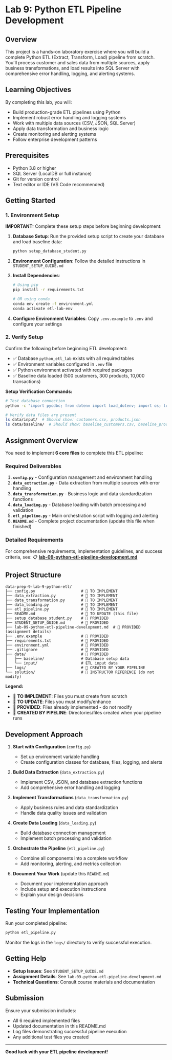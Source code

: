 # Lab 9: Python ETL Pipeline Development

## Overview

This project is a hands-on laboratory exercise where you will build a complete Python ETL (Extract, Transform, Load) pipeline from scratch. You'll process customer and sales data from multiple sources, apply business transformations, and load results into SQL Server with comprehensive error handling, logging, and alerting systems.

## Learning Objectives

By completing this lab, you will:
- Build production-grade ETL pipelines using Python
- Implement robust error handling and logging systems
- Work with multiple data sources (CSV, JSON, SQL Server)
- Apply data transformation and business logic
- Create monitoring and alerting systems
- Follow enterprise development patterns

## Prerequisites

- Python 3.8 or higher
- SQL Server (LocalDB or full instance)
- Git for version control
- Text editor or IDE (VS Code recommended)

## Getting Started

### 1. Environment Setup

**IMPORTANT:** Complete these setup steps before beginning development:

1. **Database Setup**: Run the provided setup script to create your database and load baseline data:
   ```bash
   python setup_database_student.py
   ```

2. **Environment Configuration**: Follow the detailed instructions in `STUDENT_SETUP_GUIDE.md`

3. **Install Dependencies**:
   ```bash
   # Using pip
   pip install -r requirements.txt
   
   # OR using conda
   conda env create -f environment.yml
   conda activate etl-lab-env
   ```

4. **Configure Environment Variables**: Copy `.env.example` to `.env` and configure your settings

### 2. Verify Setup

Confirm the following before beginning ETL development:
- ✅ Database `python_etl_lab` exists with all required tables
- ✅ Environment variables configured in `.env` file
- ✅ Python environment activated with required packages
- ✅ Baseline data loaded (500 customers, 300 products, 10,000 transactions)

**Setup Verification Commands:**
```bash
# Test database connection
python -c "import pyodbc; from dotenv import load_dotenv; import os; load_dotenv(); print('Database connection test successful')"

# Verify data files are present
ls data/input/  # Should show: customers.csv, products.json
ls data/baseline/  # Should show: baseline_customers.csv, baseline_products.csv, sales_transactions.csv
```

## Assignment Overview

You need to implement **6 core files** to complete this ETL pipeline:

### Required Deliverables

1. **`config.py`** - Configuration management and environment handling
2. **`data_extraction.py`** - Data extraction from multiple sources with error handling
3. **`data_transformation.py`** - Business logic and data standardization functions
4. **`data_loading.py`** - Database loading with batch processing and validation
5. **`etl_pipeline.py`** - Main orchestration script with logging and alerting
6. **`README.md`** - Complete project documentation (update this file when finished)

### Detailed Requirements

For comprehensive requirements, implementation guidelines, and success criteria, see:
📋 **[lab-09-python-etl-pipeline-development.md](lab-09-python-etl-pipeline-development.md)**

## Project Structure

```
data-prep-9-lab-9-python-etl/
├── config.py                    # 🔨 TO IMPLEMENT
├── data_extraction.py           # 🔨 TO IMPLEMENT
├── data_transformation.py       # 🔨 TO IMPLEMENT
├── data_loading.py              # 🔨 TO IMPLEMENT
├── etl_pipeline.py              # 🔨 TO IMPLEMENT
├── README.md                    # 📝 TO UPDATE (this file)
├── setup_database_student.py    # 📁 PROVIDED
├── STUDENT_SETUP_GUIDE.md       # 📁 PROVIDED
├── lab-09-python-etl-pipeline-development.md  # 📁 PROVIDED (assignment details)
├── .env.example                 # 📁 PROVIDED
├── requirements.txt             # 📁 PROVIDED
├── environment.yml              # 📁 PROVIDED
├── .gitignore                   # 📁 PROVIDED
├── data/                        # 📁 PROVIDED
│   ├── baseline/                # Database setup data
│   └── input/                   # ETL input data
├── logs/                        # 🔨 CREATED BY YOUR PIPELINE
└── solution/                    # 📁 INSTRUCTOR REFERENCE (do not modify)
```

**Legend:**
- 🔨 **TO IMPLEMENT**: Files you must create from scratch
- 📝 **TO UPDATE**: Files you must modify/enhance
- 📁 **PROVIDED**: Files already implemented - do not modify
- 🔨 **CREATED BY PIPELINE**: Directories/files created when your pipeline runs

## Development Approach

1. **Start with Configuration** (`config.py`)
   - Set up environment variable handling
   - Create configuration classes for database, files, logging, and alerts

2. **Build Data Extraction** (`data_extraction.py`)
   - Implement CSV, JSON, and database extraction functions
   - Add comprehensive error handling and logging

3. **Implement Transformations** (`data_transformation.py`)
   - Apply business rules and data standardization
   - Handle data quality issues and validation

4. **Create Data Loading** (`data_loading.py`)
   - Build database connection management
   - Implement batch processing and validation

5. **Orchestrate the Pipeline** (`etl_pipeline.py`)
   - Combine all components into a complete workflow
   - Add monitoring, alerting, and metrics collection

6. **Document Your Work** (update this `README.md`)
   - Document your implementation approach
   - Include setup and execution instructions
   - Explain your design decisions

## Testing Your Implementation

Run your completed pipeline:
```bash
python etl_pipeline.py
```

Monitor the logs in the `logs/` directory to verify successful execution.

## Getting Help

- **Setup Issues**: See `STUDENT_SETUP_GUIDE.md`
- **Assignment Details**: See `lab-09-python-etl-pipeline-development.md`
- **Technical Questions**: Consult course materials and documentation

## Submission

Ensure your submission includes:
- All 6 required implemented files
- Updated documentation in this README.md
- Log files demonstrating successful pipeline execution
- Any additional test files you created

---

**Good luck with your ETL pipeline development!**
